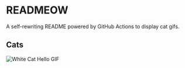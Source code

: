 # READMEOW

A self-rewriting README powered by GitHub Actions to display cat gifs.

## Cats

![White Cat Hello GIF](https://media4.giphy.com/media/v1.Y2lkPTlhY2QwMmRheGZrcmh6YzI5ZzlpaGJmMGpjam81dnhqaXg5MG5zMHYydzlmbGxveiZlcD12MV9naWZzX3NlYXJjaCZjdD1n/vFKqnCdLPNOKc/200.gif)
